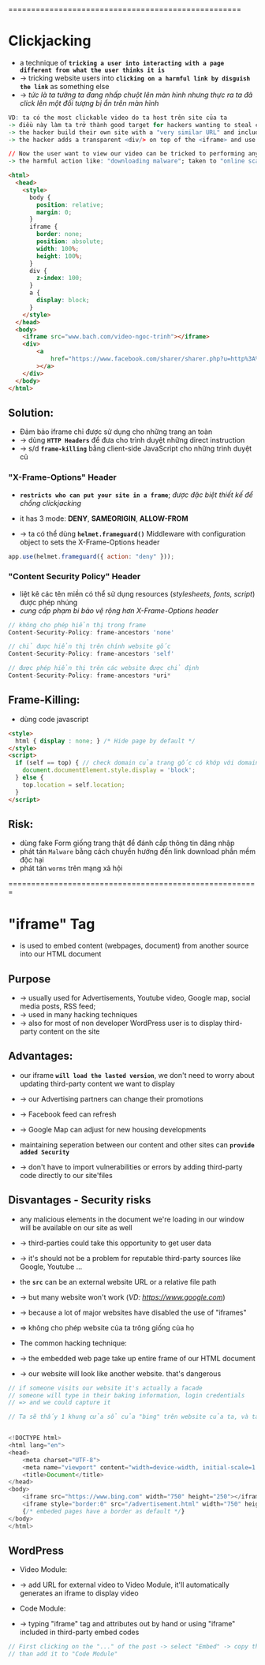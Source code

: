 ===================================================
# Clickjacking
* a technique of **`tricking a user into interacting with a page different from what the user thinks it is`**
* -> tricking website users into **`clicking on a harmful link by disguish the link`** as something else
* -> _tức là ta tưởng ta đang nhấp chuột lên màn hình nhưng thực ra ta đã click lên một đối tượng bị ẩn trên màn hình_

```r - VD:
VD: ta có the most clickable video do ta host trên site của ta
-> điều này làm ta trở thành good target for hackers wanting to steal clicks
-> the hacker build their own site with a "very similar URL" and include our site in an <iframe/>
-> the hacker adds a transparent <div/> on top of the <iframe> and use that <div/> to wrap an <a/>

// Now the user want to view our video can be tricked to performing any action the attacker intends
-> the harmful action like: "downloading malware"; taken to "online scams"
```

```html - describe how to do it
<html>
  <head>
    <style>
      body {
        position: relative;
        margin: 0;
      }
      iframe {
        border: none;
        position: absolute;
        width: 100%;
        height: 100%;
      }
      div {
        z-index: 100;
      }
      a {
        display: block;
      }
    </style>
  </head>
  <body>
    <iframe src="www.bach.com/video-ngoc-trinh"></iframe>
    <div>
        <a 
            href="https://www.facebook.com/sharer/sharer.php?u=http%3A%2F%2Fwww.buttholebalm.com&p[title]=Itchy"
        ></a>
    </div>
  </body>
</html>
```

## Solution:
* Đảm bảo iframe chỉ được sử dụng cho những trang an toàn
* -> dùng **`HTTP Headers`** để đưa cho trình duyệt những direct instruction 
* -> s/d **`frame-killing`** bằng client-side JavaScript cho những trình duyệt cũ

### "X-Frame-Options" Header
*  **`restricts who can put your site in a frame`**; _được đặc biệt thiết kế để chống clickjacking_
* it has 3 mode: **DENY**, **SAMEORIGIN**, **ALLOW-FROM**

* -> ta có thể dùng **`helmet.frameguard()`** Middleware with configuration object to sets the X-Frame-Options header
```js
app.use(helmet.frameguard({ action: "deny" }));
```

### "Content Security Policy" Header
* liệt kê các tên miền có thể sử dụng resources (_stylesheets, fonts, script_) được phép nhúng
* _cung cấp phạm bi bảo vệ rộng hơn X-Frame-Options header_

```js
// không cho phép hiển thị trong frame
Content-Security-Policy: frame-ancestors 'none'

// chỉ được hiển thị trên chính website gốc
Content-Security-Policy: frame-ancestors 'self'

// được phép hiển thị trên các website được chỉ định
Content-Security-Policy: frame-ancestors *uri*
```

## Frame-Killing:
* dùng code javascript
```html
<style>
  html { display : none; } /* Hide page by default */
</style>
<script>
  if (self == top) { // check domain của trang gốc có khớp với domain của cửa sổ trình duyệt
    document.documentElement.style.display = 'block';
  } else {
    top.location = self.location;
  }
</script>
```

## Risk:
* dùng fake Form giống trang thật để đánh cắp thông tin đăng nhập
* phát tán `Malware` bằng cách chuyển hướng đến link download phần mềm độc hại
* phát tán `worms` trên mạng xã hội

=======================================================
# "iframe" Tag
* is used to embed content (webpages, document) from another source into our HTML document 

## Purpose
* -> usually used for Advertisements, Youtube video, Google map, social media posts, RSS feed; 
* -> used in many hacking techniques
* -> also for most of non developer WordPress user is to display third-party content on the site

## Advantages:
* our iframe **`will load the lasted version`**, we don't need to worry about updating third-party content we want to display 
* -> our Advertising partners can change their promotions
* -> Facebook feed can refresh
* -> Google Map can adjust for new housing developments

* maintaining seperation between our content and other sites can **`provide added Security`**
* -> don't have to import vulnerabilities or errors by adding third-party code directly to our site'files

## Disvantages - Security risks
* any malicious elements in the document we're loading in our window will be available on our site as well
* -> third-parties could take this opportunity to get user data
* -> it's should not be a problem for reputable third-party sources like Google, Youtube ...  

* the **`src`** can be an external website URL or a relative file path
* -> but many website won't work (_VD: https://www.google.com_) 
* -> because a lot of major websites have disabled the use of "iframes"   
* => không cho phép website của ta trông giống của họ

* The common hacking technique:
* -> the embedded web page take up entire frame of our HTML document
* -> our website will look like another website. that's dangerous

```js - VD: we embed a "banking website" 
// if someone visits our website it's actually a facade
// someone will type in their baking information, login credentials 
// => and we could capture it  
```

```js
// Ta sẽ thấy 1 khung cửa sổ của "bing" trên website của ta, và ta hoàn toàn có thể search bằng "bing" như bình thường


<!DOCTYPE html>
<html lang="en">
<head>
    <meta charset="UTF-8">
    <meta name="viewport" content="width=device-width, initial-scale=1.0">
    <title>Document</title>
</head>
<body>
    <iframe src="https://www.bing.com" width="750" height="250"></iframe>
    <iframe style="border:0" src="/advertisement.html" width="750" height="100"></iframe>
    {/* embeded pages have a border as default */}
</body>
</html>
```

## WordPress
* Video Module:
* -> add URL for external video to Video Module, it'll automatically generates an iframe to display video

* Code Module:
* -> typing "iframe" tag and attributes out by hand or using "iframe" included in third-party embed codes 
```js - VD: use Facebook post
// First clicking on the "..." of the post -> select "Embed" -> copy the code for "iframe"
// than add it to "Code Module"
```

